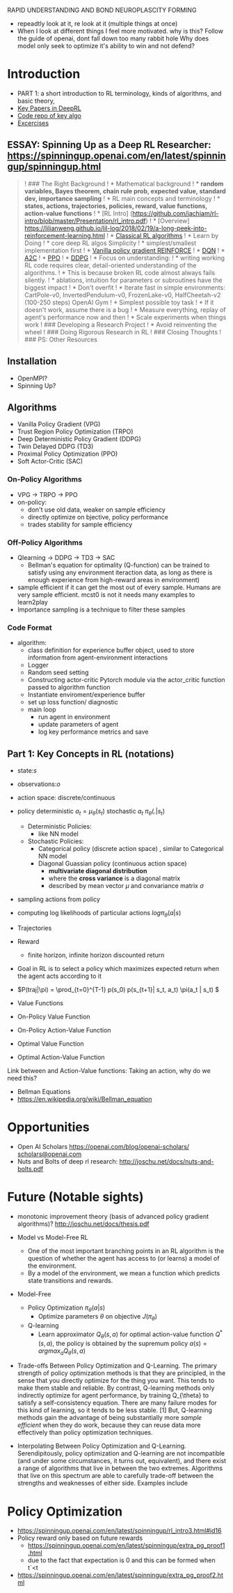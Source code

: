 RAPID UNDERSTANDING AND BOND NEUROPLASCITY FORMING
  * repeadtly look at it, re look at it (multiple things at once)
* When I look at different things I feel more motivated. why is this?
Follow the guide of openai, dont fall down too many rabbit hole
Why does model only seek to optimize it's ability to win and not defend?


# Introduction

* PART 1: a short introduction to RL terminology, kinds of algorithms, and basic theory,
* [Key Papers in DeepRL](https://spinningup.openai.com/en/latest/spinningup/keypapers.html)
* [Code repo of key algo](https://github.com/openai/spinningup)
* [Excercises](https://spinningup.openai.com/en/latest/spinningup/exercises.html)


## ESSAY: Spinning Up as a Deep RL Researcher: https://spinningup.openai.com/en/latest/spinningup/spinningup.html
>! ### The Right Background
>!  * Mathematical background 
>!    * __random variables, Bayes theorem, chain rule prob, expected value, standard dev, importance sampling__
>!  * RL main concepts and terminology
>!    * __states, actions, trajectories, policies, reward, value functions, action-value functions__
>!    * [RL Intro] (https://github.com/jachiam/rl-intro/blob/master/Presentation/rl_intro.pdf)
>!    * [Overview] https://lilianweng.github.io/lil-log/2018/02/19/a-long-peek-into-reinforcement-learning.html
>!    * [Classical RL algorithms](https://sites.ualberta.ca/~szepesva/papers/RLAlgsInMDPs.pdf)
>!  * Learn by Doing
>!    * core deep RL algos Simplicity
>!  * simplest/smallest implementation first
>!    * [Vanilla policy gradient REINFORCE](https://arxiv.org/abs/1604.06778)
>!    * [DQN](https://www.cs.toronto.edu/~vmnih/docs/dqn.pdf)
>!    * [A2C](https://blog.openai.com/baselines-acktr-a2c/)
>!    * [PPO](https://arxiv.org/abs/1707.06347)
>!    * [DDPG](https://arxiv.org/abs/1509.02971)
>!    * Focus on understanding: 
>!      * writing working RL code requires clear, detail-oriented understanding of the algorithms.
>!      * This is because broken RL code almost always fails silently.
>!    * ablations, intuition for parameters or subroutines have the biggest impact
>!    * Don't overfit
>!    * Iterate fast in simple environments: CartPole-v0, InvertedPendulum-v0, FrozenLake-v0, HalfCheetah-v2 (100-250 steps) OpenAI Gym
>!      * Simplest possible toy task
>!    * If it doesn't work, assume there is a bug 
>!    * Measure everything, replay of agent's performance now and then
>!    * Scale experiments when things work
>!  ### Developing a Research Project
>!    * Avoid reinventing the wheel
>!  ### Doing Rigorous Research in RL
>!  ### Closing Thoughts
>!  ### PS: Other Resources

## Installation
* OpenMPI?
* Spinning Up?

## Algorithms
* Vanilla Policy Gradient (VPG)
* Trust Region Policy Optimization (TRPO)
* Deep Deterministic Policy Gradient (DDPG)
* Twin Delayed DDPG (TD3)
* Proximal Policy Optimization (PPO)
* Soft Actor-Critic (SAC)

### On-Policy Algorithms
* VPG -> TRPO -> PPO
* on-policy: 
  * don't use old data, weaker on sample efficiency
  * directly optimize on bjective, policy performance
  * trades stability  for sample efficiency

### Off-Policy Algorithms
* Qlearning -> DDPG -> TD3 -> SAC
  * Bellman's equation for optimality (Q-function) can be trained to satisfy using any environment iteraction data, as long as there is enough experience from high-reward areas in environment)
* sample efficient if it can get the most out of every sample. Humans are very sample efficient. mcst0 is not it needs many examples to learn2play
* Importance sampling is a technique to filter these samples

### Code Format
* algorithm: 
  * class definition for experience buffer object, used to store information from agent-environment interactions
  * Logger
  * Random seed setting
  * Constructing actor-critic Pytorch module via the actor_critic function passed to algorithm function
  * Instantiate enviroment/experience buffer
  * set up loss function/ diagnostic
  * main loop
    * run agent in environment
    * update parameters of agent
    * log key performance metrics and save


## Part 1: Key Concepts in RL (notations)

* state:$s$
* observations:$o$
* action space: discrete/continuous
* policy deterministic $a_t = \mu_\theta(s_t)$ stochastic $a_t ~ \pi_\theta(.|s_t)$
  * Deterministic Policies: 
    * like NN model
  * Stochastic Policies:
    * Categorical policy (discrete action space) , similar to Categorical NN model
    * Diagonal Guassian policy (continuous action space)
      * __multivariate diagonal distribution__
      * where the __cross variance__ is a diagonal matrix
      * described by mean vector $\mu$ and convariance matrix $\sigma$
    
* sampling actions from policy
* computing log likelihoods of particular actions $log \pi_\theta (a|s)$


* Trajectories
* Reward 
  * finite horizon, infinite horizon discounted return

* Goal in RL is to select a policy which maximizes expected return when the agent acts according to it
* $P(traj|\pi) = \prod_{t=0}^{T-1} p(s_0) p(s_{t+1}| s_t, a_t) \pi(a_t | s_t) $

* Value Functions

* On-Policy Value Function
* On-Policy Action-Value Function
* Optimal Value Function
* Optimal Action-Value Function

Link between and Action-Value functions: Taking an action,  why do we need this?


* Bellman Equations
* https://en.wikipedia.org/wiki/Bellman_equation






# Opportunities
* Open AI Scholars https://openai.com/blog/openai-scholars/ scholars@openai.com
* Nuts and Bolts of deep rl research: http://joschu.net/docs/nuts-and-bolts.pdf
# Future (Notable sights)
* monotonic improvement theory (basis of advanced policy gradient algorithms)? http://joschu.net/docs/thesis.pdf


* Model vs Model-Free RL
  * One of the most important branching points in an RL algorithm is the question of whether the agent has access to (or learns) a model of the environment. 
  * By a model of the environment, we mean a function which predicts state transitions and rewards.
* Model-Free
  * Policy Optimization $\pi_\theta(a|s)$
    * Optimize parameters $\theta$ on objective $J(\pi_\theta)$
  * Q-learning
    * Learn approximator $Q_\theta(s,a)$ for optimal action-value function $Q^*(s,a)$, the policy is obtained by the supremum policy $a(s) = argmax_a Q_\theta(s,a)$

* Trade-offs Between Policy Optimization and Q-Learning. The primary strength of policy optimization methods is that they are principled, in the sense that you directly optimize for the thing you want. This tends to make them stable and reliable. By contrast, Q-learning methods only indirectly optimize for agent performance, by training Q_{\theta} to satisfy a self-consistency equation. There are many failure modes for this kind of learning, so it tends to be less stable. [1] But, Q-learning methods gain the advantage of being substantially more *sample efficient* when they do work, because they can reuse data more effectively than policy optimization techniques.
* Interpolating Between Policy Optimization and Q-Learning. Serendipitously, policy optimization and Q-learning are not incompatible (and under some circumstances, it turns out, equivalent), and there exist a range of algorithms that live in between the two extremes. Algorithms that live on this spectrum are able to carefully trade-off between the strengths and weaknesses of either side. Examples include

# Policy Optimization
* https://spinningup.openai.com/en/latest/spinningup/rl_intro3.html#id16
* Policy reward only based on future rewards
  * https://spinningup.openai.com/en/latest/spinningup/extra_pg_proof1.html
  * due to the fact that expectation is 0 and this can be formed when t`<t
* https://spinningup.openai.com/en/latest/spinningup/extra_pg_proof2.html
